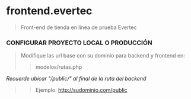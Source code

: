 # frontend.evertec

>Front-end de tienda en linea de prueba Evertec

### CONFIGURAR PROYECTO LOCAL O PRODUCCIÓN
>Modifique las url base con su dominio para backend y frontend en:
>>modelos/rutas.php

*Recuerde ubicar "/public/" al final de la ruta del backend*
>>Ejemplo: http://sudominio.com/public